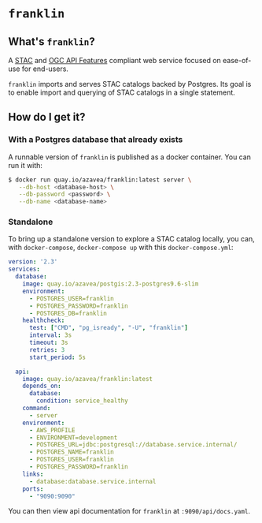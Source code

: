 # `franklin`

## What's `franklin`?

A [STAC](https://github.com/radiantearth/stac-spec) and [OGC API Features](http://docs.opengeospatial.org/is/17-069r3/17-069r3.html) compliant web service focused on ease-of-use for end-users.

`franklin` imports and serves STAC catalogs backed by Postgres. Its goal is to enable import and querying of STAC catalogs in a single statement.

## How do I get it?

### With a Postgres database that already exists

A runnable version of `franklin` is published as a docker container. You can run it with:

```bash
$ docker run quay.io/azavea/franklin:latest server \
   --db-host <database-host> \
   --db-password <password> \
   --db-name <database-name>
```

### Standalone

To bring up a standalone version to explore a STAC catalog locally, you can, with `docker-compose`,
`docker-compose up` with this `docker-compose.yml`:

```yaml
version: '2.3'
services:
  database:
    image: quay.io/azavea/postgis:2.3-postgres9.6-slim
    environment:
      - POSTGRES_USER=franklin
      - POSTGRES_PASSWORD=franklin
      - POSTGRES_DB=franklin
    healthcheck:
      test: ["CMD", "pg_isready", "-U", "franklin"]
      interval: 3s
      timeout: 3s
      retries: 3
      start_period: 5s

  api:
    image: quay.io/azavea/franklin:latest
    depends_on:
      database:
        condition: service_healthy
	command:
	  - server
    environment:
      - AWS_PROFILE
      - ENVIRONMENT=development
      - POSTGRES_URL=jdbc:postgresql://database.service.internal/
      - POSTGRES_NAME=franklin
      - POSTGRES_USER=franklin
      - POSTGRES_PASSWORD=franklin
    links:
      - database:database.service.internal
    ports:
      - "9090:9090"
```

You can then view api documentation for `franklin` at `:9090/api/docs.yaml`.
